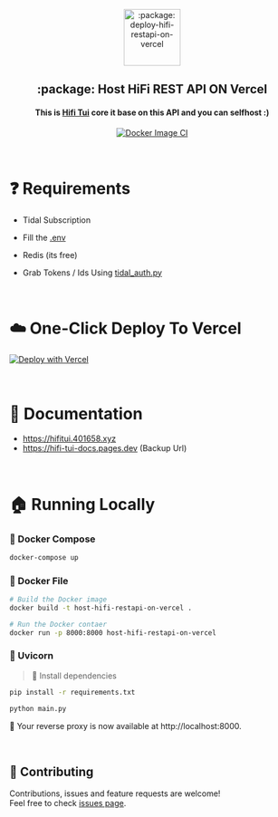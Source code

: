 <p align="center">
 <img width="100px" src="https://sachinsenal0x64.github.io/picx-images-hosting/favicon512x512-vercel-typescript-express-api.58o5ubszquf4.webp" align="center" alt=":package: deploy-hifi-restapi-on-vercel" />
 <h2 align="center">:package: Host HiFi REST API ON Vercel</h2>
</p>

<div align="center">
 
   #### This is [Hifi Tui](https://github.com/sachinsenal0x64/hifi-tui) core it base on this API and you can selfhost :)
 
   [![Docker Image CI](https://github.com/sachinsenal0x64/host-hifi-restapi-on-vercel/actions/workflows/docker-image.yml/badge.svg)](https://github.com/sachinsenal0x64/host-hifi-restapi-on-vercel/actions/workflows/docker-image.yml)
 
 </div>

<br>

# ❓ Requirements

- Tidal Subscription

- Fill the [.env](https://github.com/sachinsenal0x64/host-hifi-restapi-on-vercel/blob/main/src/.env)

- Redis (its free)

- Grab Tokens / Ids Using [tidal_auth.py](https://github.com/sachinsenal0x64/hifi-tui/blob/main/tidal_auth/)

<br>

# ☁️ One-Click Deploy To Vercel

[![Deploy with Vercel](https://vercel.com/button)](https://vercel.com/new/clone?repository-url=https%3A%2F%2Fgithub.com%2Fsachinsenal0x64%2Fhost-hifi-restapi-on-vercel%2Ftree%2Fmain%2Fpython%2FHifiAPI&demo-title=HifiAPI%20%2B%20Vercel&demo-description=Use%20HifiAPI%202%20on%20Vercel%20with%20Serverless%20Functions%20using%20the%20Python%20Runtime.&demo-url=https%3A%2F%2FHifiAPI.vercel.app%2F&demo-image=https://sachinsenal0x64.github.io/picx-images-hosting/cover.5gnodmhum874.webp)

<br>

# 📄 Documentation

- https://hifitui.401658.xyz
- https://hifi-tui-docs.pages.dev (Backup Url)

<br>

# 🏠 Running Locally

### 🐳 Docker Compose

```bash
docker-compose up
```

### 🐳 Docker File

```bash
# Build the Docker image
docker build -t host-hifi-restapi-on-vercel .

# Run the Docker contaer
docker run -p 8000:8000 host-hifi-restapi-on-vercel

```

### 🦄 Uvicorn
> 🐉 Install dependencies

```bash
pip install -r requirements.txt
```

```bash
python main.py
```
🎉 Your reverse proxy is now available at http://localhost:8000.

<br>

## 🤝 Contributing
Contributions, issues and feature requests are welcome!<br />Feel free to check [issues page](https://github.com/sachinsenal0x64/host-hifi-restapi-on-vercel/issues).
